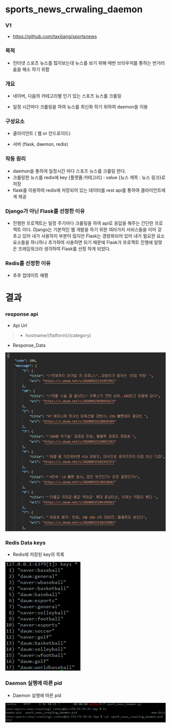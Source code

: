 # sports_news_crwaling_daemon

### V1
 - https://github.com/taxijjang/sportsnews


### 목적

- 인터넷 스포츠 뉴스를 많이보는데 뉴스를 보기 위해 매번 브라우저를 통하는 번거러움을 해소 하기 위함

### 개요

- 네이버, 다음의 카테고리별 인기 있는 스포츠 뉴스를 크롤링

- 일정 시간마다 크롤링을 하여 뉴스를 최신화 하기 위하여 daemon을 이용

### 구성요소

- 클라이언트 ( 웹 or 안드로이드)

- 서버 (flask, daemon, redis)

### 작동 원리

- daemon을 통하여 일정시간 마다 스포츠 뉴스를 크롤링 한다.
- 크롤링한 뉴스를 redis에  key {플랫폼:카테고리} : value {뉴스 제목 : 뉴스 링크}로 저장
- flask를 이용하여 redis에 저장되어 있는 데이터를 rest api를 통하여 클라이언트에게 제공


### Django가 아닌 Flask를 선정한 이유

- 진행한 프로젝트는 일정 주기마다 크롤링을 하여 api로 응답을 해주는 간단한 프로젝트 이다. Django는 기본적인 웹 개발을 하기 위한 여러가지 서비스들을 이미 갖추고 있어 내가 사용하지 부분이 많지만 Flask는 경량화되어 있어 내가 필요한 요소요소들을 하나하나 추가하여 사용하면 되기 때문에 Flask가 프로젝트 진행에 알맞은 프레임워크라 생각하여 Flask를 선정 하게 되었다.


### Redis를 선정한 이유

- 추후 업데이트 예쩡

# 결과


### response api

- Api Url

>- hostname/(flatform)/(category)

- Response_Data

![Response Data](/image/api.PNG)


### Redis Data keys

- Redis에 저장된 key의 목록

![redis_keys](/image/redis_keys.PNG)


### Daemon 실행에 따른 pid

- Daemon 실행에 따른 pid

![daemon_pid](image/daemon_pid.png)

